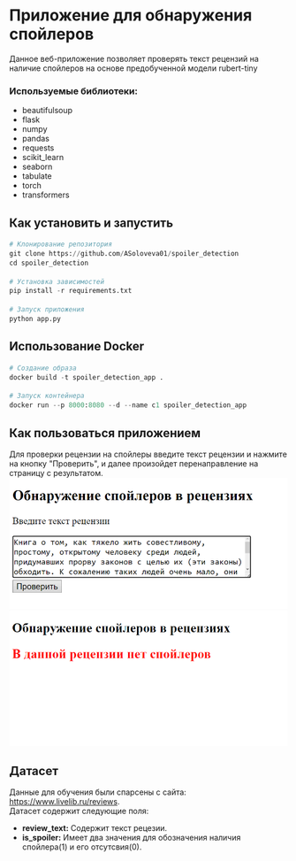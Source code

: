 # Приложение для обнаружения спойлеров
Данное веб-приложение позволяет проверять текст рецензий на наличие спойлеров на основе предобученной модели rubert-tiny
### Используемые библиотеки:
- beautifulsoup
- flask
- numpy
- pandas
- requests
- scikit_learn
- seaborn
- tabulate
- torch
- transformers
## Как установить и запустить
```python
# Клонирование репозитория
git clone https://github.com/ASoloveva01/spoiler_detection
cd spoiler_detection

# Установка зависимостей
pip install -r requirements.txt

# Запуск приложения
python app.py
```
## Использование Docker
```python
# Создание образа
docker build -t spoiler_detection_app .

# Запуск контейнера
docker run --p 8000:8080 --d --name с1 spoiler_detection_app
```
## Как пользоваться приложением
Для проверки рецензии на спойлеры введите текст рецензии и нажмите на кнопку "Проверить", и далее произойдет перенаправление на страницу с результатом.
![Иллюстрация к проекту](https://github.com/ASoloveva01/spoiler_detection/raw/main/app1.png)   
![Иллюстрация к проекту](https://github.com/ASoloveva01/spoiler_detection/raw/main/app2.png)
## Датасет
Данные для обучения были спарсены с сайта: https://www.livelib.ru/reviews.  
Датасет содержит следующие поля:
- **review_text:** Содержит текст рецезии.
- **is_spoiler:** Имеет два значения для обозначения наличия спойлера(1) и его отсутсвия(0).

